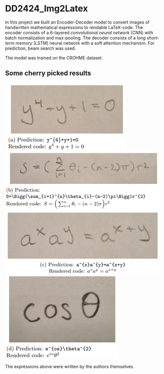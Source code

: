 # DD2424_Img2Latex

In this project we built an Encoder-Decoder model to convert images of handwritten mathematical expressions to rendable LaTeX-code. The encoder consists of a 6-layered _convolutional neural network_ (CNN) with batch normalization and max-pooling. The decoder consists of a _long short-term memory_ (LSTM) neural network with a soft attention mechanism. For prediction, beam search was used.

The model was trained on the CROHME dataset.

## Some cherry picked results

![Result A](/images/result_a.PNG)
![Result B](/images/result_b.PNG)
![Result C](/images/result_c.PNG)
![Result D](/images/result_d.PNG)



The expressions above were written by the authors themselves. 
